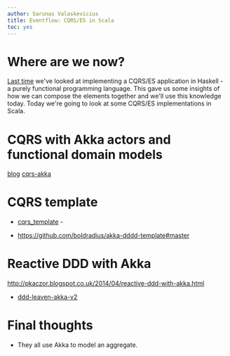 ```yaml
---
author: Sarunas Valaskevicius
title: Eventflow: CQRS/ES in Scala
toc: yes
---
```


# Where are we now?

[Last time](/posts/cqrs-es-in-haskell/) we've looked at implementing a CQRS/ES application in Haskell - a purely functional programming language. This gave us some insights of how we can compose the elements together and we'll use this knowledge today. Today we're going to look at some CQRS/ES implementations in Scala.

# CQRS with Akka actors and functional domain models
[blog](http://debasishg.blogspot.co.uk/2011/01/cqrs-with-akka-actors-and-functional.html)
[cqrs-akka](https://github.com/debasishg/cqrs-akka)


# CQRS template
- [cqrs_template](https://github.com/jgordijn/cqrs_template) -


- https://github.com/boldradius/akka-dddd-template#master

# Reactive DDD with Akka
http://pkaczor.blogspot.co.uk/2014/04/reactive-ddd-with-akka.html
- [ddd-leaven-akka-v2](https://github.com/pawelkaczor/ddd-leaven-akka-v2)

# Final thoughts
- They all use Akka to model an aggregate.
